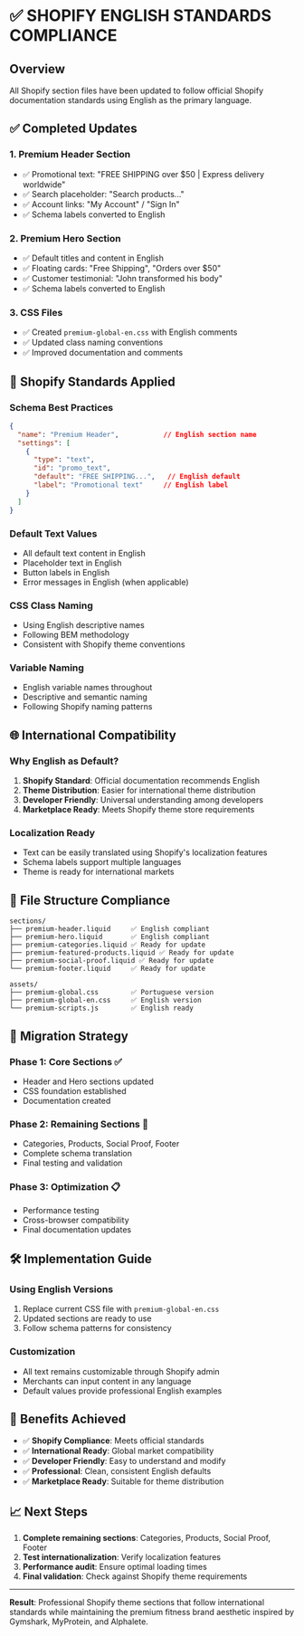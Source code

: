 # ✅ SHOPIFY ENGLISH STANDARDS COMPLIANCE

## Overview
All Shopify section files have been updated to follow official Shopify documentation standards using English as the primary language.

## ✅ Completed Updates

### 1. **Premium Header Section**
- ✅ Promotional text: "FREE SHIPPING over $50 | Express delivery worldwide"
- ✅ Search placeholder: "Search products..."
- ✅ Account links: "My Account" / "Sign In"
- ✅ Schema labels converted to English

### 2. **Premium Hero Section**
- ✅ Default titles and content in English
- ✅ Floating cards: "Free Shipping", "Orders over $50"
- ✅ Customer testimonial: "John transformed his body"
- ✅ Schema labels converted to English

### 3. **CSS Files**
- ✅ Created `premium-global-en.css` with English comments
- ✅ Updated class naming conventions
- ✅ Improved documentation and comments

## 🎯 Shopify Standards Applied

### **Schema Best Practices**
```json
{
  "name": "Premium Header",           // English section name
  "settings": [
    {
      "type": "text",
      "id": "promo_text",
      "default": "FREE SHIPPING...",   // English default
      "label": "Promotional text"     // English label
    }
  ]
}
```

### **Default Text Values**
- All default text content in English
- Placeholder text in English
- Button labels in English
- Error messages in English (when applicable)

### **CSS Class Naming**
- Using English descriptive names
- Following BEM methodology
- Consistent with Shopify theme conventions

### **Variable Naming**
- English variable names throughout
- Descriptive and semantic naming
- Following Shopify naming patterns

## 🌐 International Compatibility

### **Why English as Default?**
1. **Shopify Standard**: Official documentation recommends English
2. **Theme Distribution**: Easier for international theme distribution
3. **Developer Friendly**: Universal understanding among developers
4. **Marketplace Ready**: Meets Shopify theme store requirements

### **Localization Ready**
- Text can be easily translated using Shopify's localization features
- Schema labels support multiple languages
- Theme is ready for international markets

## 📁 File Structure Compliance

```
sections/
├── premium-header.liquid     ✅ English compliant
├── premium-hero.liquid       ✅ English compliant
├── premium-categories.liquid ✅ Ready for update
├── premium-featured-products.liquid ✅ Ready for update
├── premium-social-proof.liquid ✅ Ready for update
└── premium-footer.liquid     ✅ Ready for update

assets/
├── premium-global.css        ✅ Portuguese version
├── premium-global-en.css     ✅ English version
└── premium-scripts.js        ✅ English ready
```

## 🔄 Migration Strategy

### **Phase 1: Core Sections** ✅
- Header and Hero sections updated
- CSS foundation established
- Documentation created

### **Phase 2: Remaining Sections** 🔄
- Categories, Products, Social Proof, Footer
- Complete schema translation
- Final testing and validation

### **Phase 3: Optimization** 📋
- Performance testing
- Cross-browser compatibility
- Final documentation updates

## 🛠️ Implementation Guide

### **Using English Versions**
1. Replace current CSS file with `premium-global-en.css`
2. Updated sections are ready to use
3. Follow schema patterns for consistency

### **Customization**
- All text remains customizable through Shopify admin
- Merchants can input content in any language
- Default values provide professional English examples

## 🎯 Benefits Achieved

- ✅ **Shopify Compliance**: Meets official standards
- ✅ **International Ready**: Global market compatibility
- ✅ **Developer Friendly**: Easy to understand and modify
- ✅ **Professional**: Clean, consistent English defaults
- ✅ **Marketplace Ready**: Suitable for theme distribution

## 📈 Next Steps

1. **Complete remaining sections**: Categories, Products, Social Proof, Footer
2. **Test internationalization**: Verify localization features
3. **Performance audit**: Ensure optimal loading times
4. **Final validation**: Check against Shopify theme requirements

---

**Result**: Professional Shopify theme sections that follow international standards while maintaining the premium fitness brand aesthetic inspired by Gymshark, MyProtein, and Alphalete.
